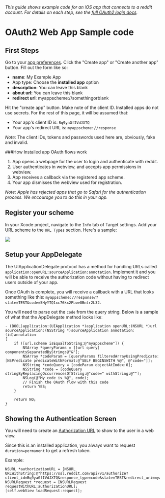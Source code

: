 *This guide shows example code for an iOS app that connects to a reddit account. For details on each step, see the [full OAuth2 login docs](oauth2).*

OAuth2 Web App Sample code
======================

First Steps
----------

Go to your [app preferences](https://ssl.reddit.com/prefs/apps). Click the "Create app" or "Create another app" button. Fill out the form like so:

* **name**: My Example App
* App type: Choose the **installed app** option
* **description**: You can leave this blank
* **about url**: You can leave this blank
* **redirect url**: myappscheme://somethingorblank

Hit the "create app" button. Make note of the client ID. Installed apps do not use secrets. For the rest of this page, it will be assumed that:

* Your app's client ID is: `Bq9yaGfIVdJXTQ`
* Your app's redirect URL is: `myappscheme://response`

*Note:* The client IDs, tokens and passwords used here are, obviously, fake and invalid.

###How Installed app OAuth flows work
1. App opens a webpage for the user to login and authenticate with reddit.
2. User authenticates in webview, and accepts app permissions in webview.
3. App receives a callback via the registered app scheme.
4. Your app dismisses the webview used for registration.

*Note: Apple has rejected apps that go to Safari for the authentication process. We encourage you to do this in your app.*


Register your scheme
----
In your Xcode project, navigate to the `Info` tab of Target settings. Add your URL scheme to the `URL Types` section. Here's a sample:  

![](http://i.imgur.com/LxYu6nG.png)

Setup your AppDelegate
------------------------------
The UIApplicationDelegate protocol has a method for handling URLs called `application:openURL:sourceApplication:annotation`. Implement it and you will be able to receive the authorization code without having to redirect users outside of your app.

Once OAuth is complete, you will receive a callback with a URL that looks something like this: `myappscheme://response/?state=TEST&code=5HyYTQ1xc76kx2PLwe8Bnlr2L32`.

You will need to parse out the `code` from the query string. Below is a sample of what that the AppDelegate method looks like:

```
- (BOOL)application:(UIApplication *)application openURL:(NSURL *)url sourceApplication:(NSString *)sourceApplication annotation:(id)annotation
{
    if ([url.scheme isEqualToString:@"myappscheme"]) {
        NSArray *queryParams = [[url query] componentsSeparatedByString:@"&"];
        NSArray *codeParam = [queryParams filteredArrayUsingPredicate:[NSPredicate predicateWithFormat:@"SELF BEGINSWITH %@", @"code="]];
        NSString *codeQuery = [codeParam objectAtIndex:0];
        NSString *code = [codeQuery stringByReplacingOccurrencesOfString:@"code=" withString:@""];
        NSLog(@"My code is %@", code);
        // Finish the OAuth flow with this code
        return YES;
    }
    
    return NO;
}
```

Showing the Authentication Screen
--------
You will need to create an [Authorization URL](oauth2#authorization) to show to the user in a web view.

Since this is an installed application, you always want to request `duration=permanent` to get a refresh token.

Example:

```
NSURL *authorizationURL = [NSURL URLWithString:@"https://ssl.reddit.com/api/v1/authorize?client_id=Bq9yaGfIVdJXTQ&response_type=code&state=TEST&redirect_uri=myappscheme://response&duration=permanent&scope=read"];
NSURLRequest *request = [NSURLRequest requestWithURL:authorizationURL];
[self.webView loadRequest:request];
 ```